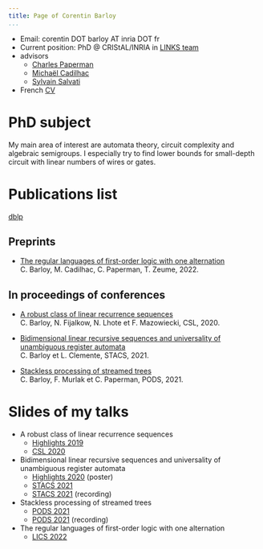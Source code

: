 ```yaml
---
title: Page of Corentin Barloy
...
```


* Email: corentin DOT barloy AT inria DOT fr
* Current position: PhD @ CRIStAL/INRIA in [LINKS team](https://team.inria.fr/links/fr/)
* advisors
    - [Charles Paperman](https://paperman.name)
    - [Michaël Cadilhac](https://michael.cadilhac.name/)
    - [Sylvain Salvati](https://www.labri.fr/perso/salvati/)
* French [CV](pdfs/cv.pdf)

# PhD subject

My main area of interest are automata theory, circuit complexity and algebraic semigroups.
I especially try to find lower bounds for small-depth circuit with linear numbers of wires or gates.

# Publications list
[dblp](https://dblp.org/pid/247/1049.html)

## Preprints
* [The regular languages of first-order logic with one alternation](https://arxiv.org/abs/2203.06075) 
<br/>C. Barloy, M. Cadilhac, C. Paperman, T. Zeume, 2022.

## In proceedings of conferences

* [A robust class of linear recurrence sequences](https://drops.dagstuhl.de/opus/volltexte/2020/11652/)
<br/>C. Barloy, N. Fijalkow, N. Lhote et F. Mazowiecki, CSL, 2020.

* [Bidimensional linear recursive sequences and universality of unambiguous register automata](https://drops.dagstuhl.de/opus/volltexte/2021/13653/)
<br/>C. Barloy et L. Clemente, STACS, 2021.

* [Stackless processing of streamed trees](https://hal.archives-ouvertes.fr/hal-03021960)
<br/>C. Barloy, F. Murlak et C. Paperman, PODS, 2021.

#  Slides of my talks

* A robust class of linear recurrence sequences
    - [Highlights 2019](pdfs/robust_highlights.pdf)
    - [CSL 2020](pdfs/robust_csl.pdf)
* Bidimensional linear recursive sequences and universality of unambiguous register automata
    - [Highlights 2020](pdfs/universality_highlights.pdf) (poster)
    - [STACS 2021](pdfs/universality_stacs.pdf)
    - [STACS 2021](https://www.youtube.com/watch?v=iDvoxUGR6kQ&list=PLtP1eXEDZj65DwBQ0IbZN4mTydkQ1Cbo3&index=3) (recording)
* Stackless processing of streamed trees
    - [PODS 2021](pdfs/stackless_pods.pdf)
    - [PODS 2021](https://www.youtube.com/watch?v=3OmtIJU7BNw) (recording)
* The regular languages of first-order logic with one alternation
    - [LICS 2022](pdfs/sigma2_lics.pdf) 

